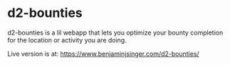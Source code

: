 # d2-bounties

d2-bounties is a lil webapp that lets you optimize your bounty completion for the location or activity you are doing. 

Live version is at: https://www.benjaminjsinger.com/d2-bounties/
